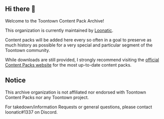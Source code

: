 ## Hi there 👋

Welcome to the Toontown Content Pack Archive!

This organization is currently maintained by [Loonatic](https://github.com/loonaticx).

Content packs will be added here every so often in a goal to preserve as much history as possible for a very special and particular segment of the Toontown community.

While downloads are still provided, I strongly recommend visiting the [official Content Packs website](https://contentpacks.net) for the most up-to-date content packs.


## Notice

This archive organization is not affiliated nor endorsed with Toontown Content Packs nor any Toontown project.

For takedown/information Requests or general questions, please contact loonatic#1337 on Discord.
